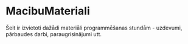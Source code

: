 # MacibuMateriali
Šeit ir izvietoti dažādi materiāli programmēšanas stundām - uzdevumi, pārbaudes darbi, paraugrisinājumi utt.
